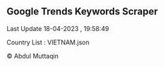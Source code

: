 

## Google Trends Keywords Scraper 
 
Last Update 18-04-2023 , 19:58:49

Country List :
VIETNAM.json



© Abdul Muttaqin 
